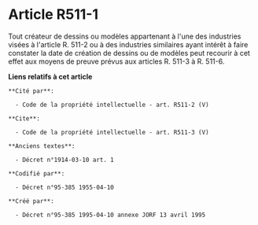 # Article R511-1

Tout créateur de dessins ou modèles appartenant à l'une des industries visées à l'article R. 511-2 ou à des industries
similaires ayant intérêt à faire constater la date de création de dessins ou de modèles peut recourir à cet effet aux moyens
de preuve prévus aux articles R. 511-3 à R. 511-6.

**Liens relatifs à cet article**

	**Cité par**:

	  - Code de la propriété intellectuelle - art. R511-2 (V)

	**Cite**:

	  - Code de la propriété intellectuelle - art. R511-3 (V)

	**Anciens textes**:

	  - Décret n°1914-03-10 art. 1

	**Codifié par**:

	  - Décret n°95-385 1955-04-10

	**Créé par**:

	  - Décret n°95-385 1995-04-10 annexe JORF 13 avril 1995
